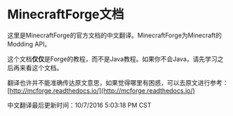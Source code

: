 MinecraftForge文档
==================

这里是MinecraftForge的官方文档的中文翻译。MinecraftForge为Minecraft的Modding API。

这个文档**仅仅**是Forge的教程，而不是Java教程。如果你不会Java，请先学习之后再来看这个文档。

翻译也许并不能准确传达原文意思，如果觉得哪里有困惑，可以去原文进行参考：[http://mcforge.readthedocs.io/](http://mcforge.readthedocs.io/)

中文翻译最后更新时间：10/7/2016 5:03:18 PM CST